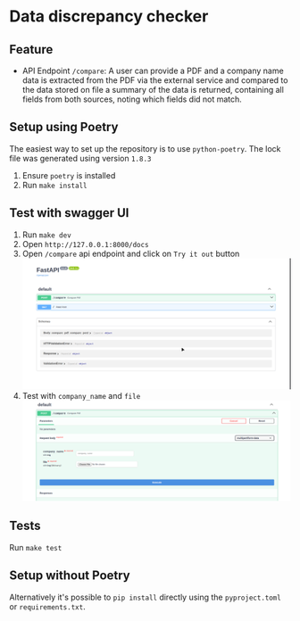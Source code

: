 # Data discrepancy checker

## Feature

- API Endpoint `/compare`: A user can provide a PDF and a company name data is extracted from the PDF via
  the external service and compared to the data stored on file a summary of the
  data is returned, containing all fields from both sources, noting which fields
  did not match.

## Setup using Poetry

The easiest way to set up the repository is to use `python-poetry`. The lock file
was generated using version `1.8.3`

1. Ensure `poetry` is installed
2. Run `make install`

## Test with swagger UI

1. Run `make dev`
2. Open `http://127.0.0.1:8000/docs`
3. Open `/compare` api endpoint and click on `Try it out` button
   <img src="/screenshots/1.png" />
4. Test with `company_name` and `file`
   <img src="/screenshots/2.png" />

## Tests

Run `make test`

## Setup without Poetry

Alternatively it's possible to `pip install` directly using the
`pyproject.toml` or `requirements.txt`.
